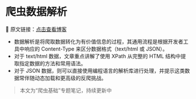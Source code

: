 # 爬虫数据解析

🔗 原文链接：[点击查看博客](https://blog.csdn.net/2401_87328929/article/details/148069059)

- 数据解析是将爬取数据转化为有价值信息的过程，其通用流程是根据开发者工具中响应的 Content-Type 来区分数据格式（text/html 或 JSON）。
- 对于 text/html 数据，文章重点讲解了使用 XPath 从完整的 HTML 结构中提取指定数据的方法和常用语法。
- 对于 JSON 数据，则可以直接使用编程语言的解析库进行处理，并提示这类数据常伴随动态加载和更高级的反爬挑战。

> 本文为“爬虫基础”专题笔记，持续更新中